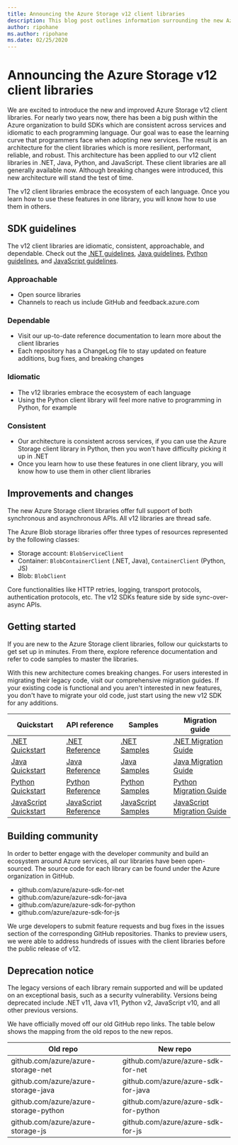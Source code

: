 ```yaml
---
title: Announcing the Azure Storage v12 client libraries
description: This blog post outlines information surrounding the new Azure Storage v12 client libraries and explains how to get started.
author: ripohane
ms.author: ripohane
ms.date: 02/25/2020
---
```


# Announcing the Azure Storage v12 client libraries

We are excited to introduce the new and improved Azure Storage v12 client libraries. For nearly two years now, there has been a big push within the Azure organization to build SDKs which are consistent across services and idiomatic to each programming language. Our goal was to ease the learning curve that programmers face when adopting new services. The result is an architecture for the client libraries which is more resilient, performant, reliable, and robust. This architecture has been applied to our v12 client libraries in .NET, Java, Python, and JavaScript. These client libraries are all generally available now. Although breaking changes were introduced, this new architecture will stand the test of time.

The v12 client libraries embrace the ecosystem of each language. Once you learn how to use these features in one library, you will know how to use them in others.

## SDK guidelines

The v12 client libraries are idiomatic, consistent, approachable, and dependable. Check out the [.NET guidelines](https://azure.github.io/azure-sdk/dotnet_introduction.html), [Java guidelines](https://azure.github.io/azure-sdk/java_introduction.html), [Python guidelines](https://azure.github.io/azure-sdk/python_design.html), and [JavaScript guidelines](https://azure.github.io/azure-sdk/typescript_design.html).

### Approachable

* Open source libraries
* Channels to reach us include GitHub and feedback.azure.com

### Dependable

* Visit our up-to-date reference documentation to learn more about the client libraries
* Each repository has a ChangeLog file to stay updated on feature additions, bug fixes, and breaking changes

### Idiomatic

* The v12 libraries embrace the ecosystem of each language
* Using the Python client library will feel more native to programming in Python, for example

### Consistent

* Our architecture is consistent across services, if you can use the Azure Storage client library in Python, then you won't have difficulty picking it up in .NET
* Once you learn how to use these features in one client library, you will know how to use them in other client libraries

## Improvements and changes

The new Azure Storage client libraries offer full support of both synchronous and asynchronous APIs. All v12 libraries are thread safe.

The Azure Blob storage libraries offer three types of resources represented by the following classes:

* Storage account: `BlobServiceClient`
* Container: `BlobContainerClient` (.NET, Java), `ContainerClient` (Python, JS)
* Blob: `BlobClient`

Core functionalities like HTTP retries, logging, transport protocols, authentication protocols, etc. The v12 SDKs feature side by side sync-over-async APIs.

## Getting started

If you are new to the Azure Storage client libraries, follow our quickstarts to get set up in minutes. From there, explore reference documentation and refer to code samples to master the libraries.

With this new architecture comes breaking changes. For users interested in migrating their legacy code, visit our comprehensive migration guides. If your existing code is functional and you aren't interested in new features, you don't have to migrate your old code, just start using the new v12 SDK for any additions.

| Quickstart | API reference | Samples | Migration guide |
|------------|---------------|---------|-----------------|
| [.NET Quickstart](https://docs.microsoft.com/azure/storage/blobs/storage-quickstart-blobs-dotnet) | [.NET Reference]() | [.NET Samples](https://docs.microsoft.com/azure/storage/common/storage-samples-dotnet?toc=%2fazure%2fstorage%2fblobs%2ftoc.json) | [.NET Migration Guide]() |
| [Java Quickstart](https://docs.microsoft.com/azure/storage/blobs/storage-quickstart-blobs-java) | [Java Reference]() | [Java Samples](https://docs.microsoft.com/azure/storage/common/storage-samples-java?toc=%2fazure%2fstorage%2fblobs%2ftoc.json) | [Java Migration Guide]() |
| [Python Quickstart](https://docs.microsoft.com/azure/storage/blobs/storage-quickstart-blobs-python) | [Python Reference]() | [Python Samples](https://docs.microsoft.com/azure/storage/common/storage-samples-python?toc=%2fazure%2fstorage%2fblobs%2ftoc.json) | [Python Migration Guide]() |
| [JavaScript Quickstart](https://docs.microsoft.com/azure/storage/blobs/storage-quickstart-blobs-nodejs) | [JavaScript Reference]() | [JavaScript Samples](https://docs.microsoft.com/azure/storage/common/storage-samples-javascript?toc=%2fazure%2fstorage%2fblobs%2ftoc.json) | [JavaScript Migration Guide]() |

## Building community

In order to better engage with the developer community and build an ecosystem around Azure services, all our libraries have been open-sourced. The source code for each library can be found under the Azure organization in GitHub.

* github.com/azure/azure-sdk-for-net
* github.com/azure/azure-sdk-for-java
* github.com/azure/azure-sdk-for-python
* github.com/azure/azure-sdk-for-js

We urge developers to submit feature requests and bug fixes in the issues section of the corresponding GitHub repositories. Thanks to preview users, we were able to address hundreds of issues with the client libraries before the public release of v12.

## Deprecation notice

The legacy versions of each library remain supported and will be updated on an exceptional basis, such as a security vulnerability. Versions being deprecated include .NET v11, Java v11, Python v2, JavaScript v10, and all other previous versions.

We have officially moved off our old GitHub repo links. The table below shows the mapping from the old repos to the new repos.

| Old repo | New repo |
|----------|----------|
| github.com/azure/azure-storage-net | github.com/azure/azure-sdk-for-net |
| github.com/azure/azure-storage-java | github.com/azure/azure-sdk-for-java |
| github.com/azure/azure-storage-python | github.com/azure/azure-sdk-for-python |
| github.com/azure/azure-storage-js | github.com/azure/azure-sdk-for-js |

